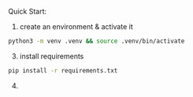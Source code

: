 Quick Start:

1. create an environment & activate it
```bash
python3 -m venv .venv && source .venv/bin/activate
````

3. install requirements
```bash
pip install -r requirements.txt
```
4.
